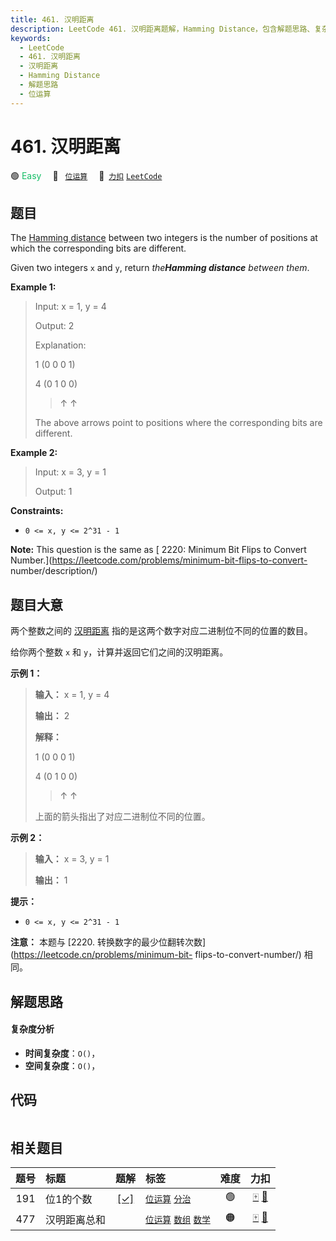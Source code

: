 ```yaml
---
title: 461. 汉明距离
description: LeetCode 461. 汉明距离题解，Hamming Distance，包含解题思路、复杂度分析以及完整的 JavaScript 代码实现。
keywords:
  - LeetCode
  - 461. 汉明距离
  - 汉明距离
  - Hamming Distance
  - 解题思路
  - 位运算
---
```


# 461. 汉明距离

🟢 <font color=#15bd66>Easy</font>&emsp; 🔖&ensp; [`位运算`](/tag/bit-manipulation.md)&emsp; 🔗&ensp;[`力扣`](https://leetcode.cn/problems/hamming-distance) [`LeetCode`](https://leetcode.com/problems/hamming-distance)

## 题目

The [Hamming distance](https://en.wikipedia.org/wiki/Hamming_distance) between
two integers is the number of positions at which the corresponding bits are
different.

Given two integers `x` and `y`, return _the**Hamming distance** between them_.

**Example 1:**

> Input: x = 1, y = 4
>
> Output: 2
>
> Explanation:
>
> 1 (0 0 0 1)
>
> 4 (0 1 0 0)
>
> > ↑ ↑
>
> The above arrows point to positions where the corresponding bits are different.

**Example 2:**

> Input: x = 3, y = 1
>
> Output: 1

**Constraints:**

- `0 <= x, y <= 2^31 - 1`

**Note:** This question is the same as [ 2220: Minimum Bit Flips to Convert
Number.](https://leetcode.com/problems/minimum-bit-flips-to-convert-
number/description/)

## 题目大意

两个整数之间的
[汉明距离](https://baike.baidu.com/item/%E6%B1%89%E6%98%8E%E8%B7%9D%E7%A6%BB)
指的是这两个数字对应二进制位不同的位置的数目。

给你两个整数 `x` 和 `y`，计算并返回它们之间的汉明距离。

**示例 1：**

> **输入：** x = 1, y = 4
>
> **输出：** 2
>
> **解释：**
>
> 1 (0 0 0 1)
>
> 4 (0 1 0 0)
>
> > ↑ ↑
>
> 上面的箭头指出了对应二进制位不同的位置。

**示例 2：**

> **输入：** x = 3, y = 1
>
> **输出：** 1

**提示：**

- `0 <= x, y <= 2^31 - 1`

**注意：** 本题与 [2220\. 转换数字的最少位翻转次数](https://leetcode.cn/problems/minimum-bit-
flips-to-convert-number/) 相同。

## 解题思路

#### 复杂度分析

- **时间复杂度**：`O()`，
- **空间复杂度**：`O()`，

## 代码

```javascript

```

## 相关题目

<!-- prettier-ignore -->
| 题号 | 标题 | 题解 | 标签 | 难度 | 力扣 |
| :------: | :------ | :------: | :------ | :------: | :------: |
| 191 | 位1的个数 | [[✓]](/problem/0191.md) |  [`位运算`](/tag/bit-manipulation.md) [`分治`](/tag/divide-and-conquer.md) | 🟢 | [🀄️](https://leetcode.cn/problems/number-of-1-bits) [🔗](https://leetcode.com/problems/number-of-1-bits) |
| 477 | 汉明距离总和 |  |  [`位运算`](/tag/bit-manipulation.md) [`数组`](/tag/array.md) [`数学`](/tag/math.md) | 🟠 | [🀄️](https://leetcode.cn/problems/total-hamming-distance) [🔗](https://leetcode.com/problems/total-hamming-distance) |
